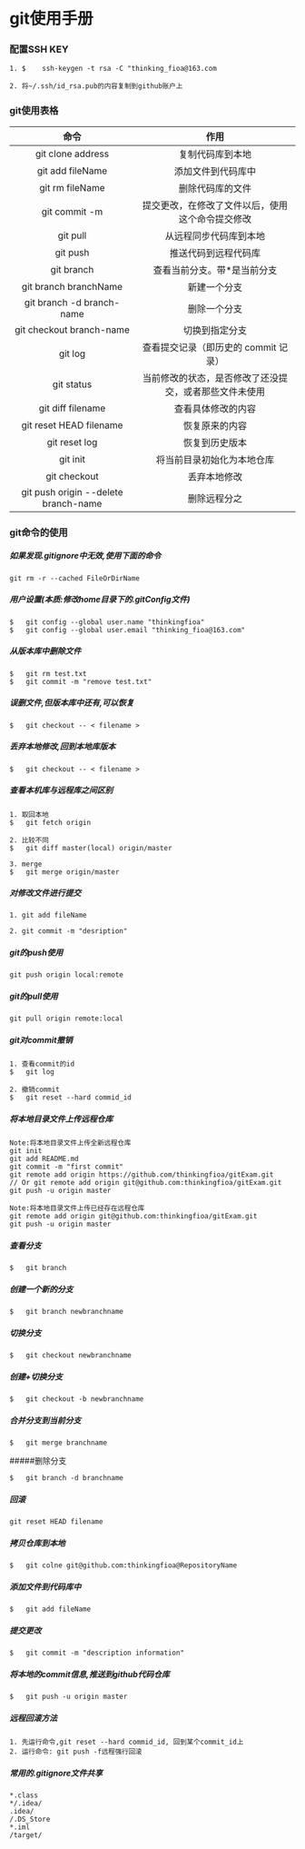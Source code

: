# git使用手册
### 配置SSH KEY
```
1. $	ssh-keygen -t rsa -C "thinking_fioa@163.com
```
```
2. 将~/.ssh/id_rsa.pub的内容复制到github账户上
```

### git使用表格
|命令|作用|
|:---:|:---:|
|git clone address|复制代码库到本地|
|git add fileName |添加文件到代码库中|
|git rm fileName |删除代码库的文件|
|git commit -m <message>|提交更改，在修改了文件以后，使用这个命令提交修改|
|git pull|从远程同步代码库到本地|
|git push|推送代码到远程代码库|
|git branch|查看当前分支。带*是当前分支|
|git branch branchName|新建一个分支|
|git branch -d branch-name|删除一个分支|
|git checkout branch-name|切换到指定分支|
|git log|查看提交记录（即历史的 commit 记录）|
|git status|当前修改的状态，是否修改了还没提交，或者那些文件未使用|
|git diff filename|查看具体修改的内容|
|git reset HEAD filename|恢复原来的内容|
|git reset log|恢复到历史版本|
|git init|将当前目录初始化为本地仓库|
|git checkout|丢弃本地修改|
|git push origin --delete branch-name|删除远程分之|

### git命令的使用

##### 如果发现.gitignore中无效,使用下面的命令
```
git rm -r --cached FileOrDirName
```

##### 用户设置(本质:修改home目录下的.gitConfig文件)
```
$	git config --global user.name "thinkingfioa"
$	git config --global user.email "thinking_fioa@163.com"
```

##### 从版本库中删除文件
```
$	git rm test.txt
$	git commit -m "remove test.txt"
```

##### 误删文件,但版本库中还有,可以恢复
```
$	git checkout -- < filename >
```

##### 丢弃本地修改,回到本地库版本
```
$	git checkout -- < filename >
```
 
##### 查看本机库与远程库之间区别
```
1. 取回本地
$	git fetch origin
```
```
2. 比较不同
$	git diff master(local) origin/master
```
```
3. merge
$	git merge origin/master
```

##### 对修改文件进行提交
```
1. git add fileName
```
```
2. git commit -m "desription"
```

##### git的push使用
```
git push origin local:remote
```

##### git的pull使用
```
git pull origin remote:local
```

##### git对commit撤销
```
1. 查看commit的id
$	git log
```
```
2. 撤销commit
$	git reset --hard commid_id
```

##### 将本地目录文件上传远程仓库
```
Note:将本地目录文件上传全新远程仓库
git init
git add README.md
git commit -m "first commit"
git remote add origin https://github.com/thinkingfioa/gitExam.git 
// Or git remote add origin git@github.com:thinkingfioa/gitExam.git
git push -u origin master
```
```
Note:将本地目录文件上传已经存在远程仓库
git remote add origin git@github.com:thinkingfioa/gitExam.git
git push -u origin master
```

##### 查看分支
```
$	git branch
```

##### 创建一个新的分支
```
$	git branch newbranchname
```

##### 切换分支
```
$	git checkout newbranchname
```

##### 创建+切换分支
```
$	git checkout -b newbranchname
```

##### 合并分支到当前分支
```
$	git merge branchname
```

#####删除分支
```
$	git branch -d branchname
```

##### 回滚
```
git reset HEAD filename
```

##### 拷贝仓库到本地
```
$	git colne git@github.com:thinkingfioa@RepositoryName
```

##### 添加文件到代码库中
```
$	git add fileName
```

##### 提交更改
```
$	git commit -m "description information"
```

##### 将本地的commit信息,推送到github代码仓库
```
$	git push -u origin master
```

##### 远程回滚方法
```
1. 先运行命令,git reset --hard commid_id, 回到某个commit_id上
2. 运行命令: git push -f远程强行回滚
```

##### 常用的.gitignore文件共享
```
*.class
*/.idea/
.idea/
/.DS_Store
*.iml
/target/
```
